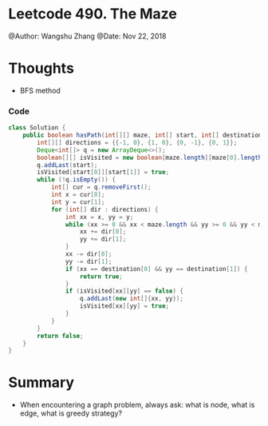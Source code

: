 # Leetcode 490. The Maze
@Author: Wangshu Zhang
@Date: Nov 22, 2018

# Thoughts
* BFS method

### Code

```Java
class Solution {
    public boolean hasPath(int[][] maze, int[] start, int[] destination) {
        int[][] directions = {{-1, 0}, {1, 0}, {0, -1}, {0, 1}};
        Deque<int[]> q = new ArrayDeque<>();
        boolean[][] isVisited = new boolean[maze.length][maze[0].length];
        q.addLast(start);
        isVisited[start[0]][start[1]] = true;
        while (!q.isEmpty()) {
            int[] cur = q.removeFirst();
            int x = cur[0];
            int y = cur[1];
            for (int[] dir : directions) {
                int xx = x, yy = y;
                while (xx >= 0 && xx < maze.length && yy >= 0 && yy < maze[0].length && maze[xx][yy] != 1) {
                    xx += dir[0];
                    yy += dir[1];
                }
                xx -= dir[0];
                yy -= dir[1];
                if (xx == destination[0] && yy == destination[1]) {
                    return true;
                }
                if (isVisited[xx][yy] == false) {
                    q.addLast(new int[]{xx, yy});
                    isVisited[xx][yy] = true;
                }
            }
        }
        return false;
    }
}
```

# Summary
* When encountering a graph problem, always ask: what is node, what is edge, what is greedy strategy?
